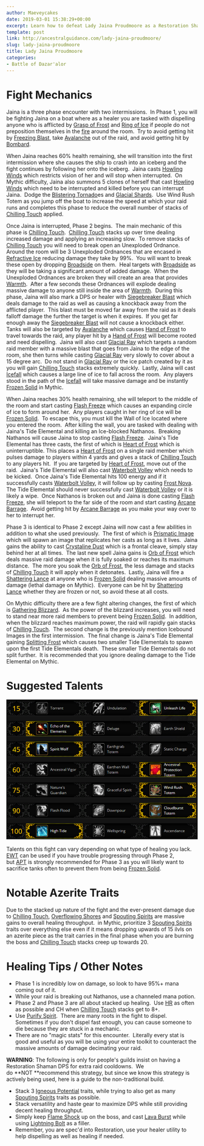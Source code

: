 ```yaml
---
author: Maeveycakes
date: 2019-03-01 15:38:29+00:00
excerpt: Learn how to defeat Lady Jaina Proudmoore as a Restoration Shaman.
template: post
link: http://ancestralguidance.com/lady-jaina-proudmoore/
slug: lady-jaina-proudmoore
title: Lady Jaina Proudmoore
categories:
- Battle of Dazar'alor
---
```


# Fight Mechanics

Jaina is a three phase encounter with two intermissions.  In Phase 1, you will be fighting Jaina on a boat where as a healer you are tasked with dispelling anyone who is afflicted by [Grasp of Frost](https://www.wowhead.com/spell=287626/grasp-of-frost) and [Ring of Ice](https://www.wowhead.com/spell=285459/ring-of-ice) if people do not preposition themselves in the [fire](https://www.wowhead.com/spell=287365/searing-pitch) around the room.  Try to avoid getting hit by [Freezing Blast](https://www.wowhead.com/spell=285177/freezing-blast), take [Avalanche](https://www.wowhead.com/spell=287565/avalanche) out of the raid, and avoid getting hit by [Bombard](https://www.wowhead.com/spell=285828/bombard).  

When Jaina reaches 60% health remaining, she will transition into the first intermission where she causes the ship to crash into an iceberg and the fight continues by following her onto the iceberg.  Jaina casts [Howling Winds](https://www.wowhead.com/spell=289861/howling-winds) which restricts vision of her and will stop when interrupted.  On Mythic difficulty, Jaina also summons 5 clones of herself that cast [Howling Winds](https://www.wowhead.com/spell=289861/howling-winds) which need to be interrupted and killed before you can interrupt Jaina.  Dodge the [Blistering Tornado](https://www.wowhead.com/spell=288534/blistering-tornado)es and [Glacial Shards](https://www.wowhead.com/spell=288325/glacial-shards).  Use Wind Rush Totem as you jump off the boat to increase the speed at which your raid runs and completes this phase to reduce the overall number of stacks of [Chilling Touch](https://www.wowhead.com/spell=285212/chilling-touch) applied.

Once Jaina is interrupted, Phase 2 begins.  The main mechanic of this phase is [Chilling Touch](https://www.wowhead.com/spell=285212/chilling-touch).  [Chilling Touch](https://www.wowhead.com/spell=285212/chilling-touch) stacks up over time dealing increased damage and applying an increasing slow.  To remove stacks of [Chilling Touch](https://www.wowhead.com/spell=285212/chilling-touch) you will need to break open an Unexploded Ordnance.  Around the room will be 3 Unexploded Ordnances that are encased in [Refractive Ice](https://www.wowhead.com/spell=288219/refractive-ice) reducing damage they take by 99%.  You will want to break these open by dropping [Broadside](https://www.wowhead.com/spell=288218/broadside) on them.  Heal targets with [Broadside](https://www.wowhead.com/spell=288218/broadside) as they will be taking a significant amount of added damage.  When the Unexploded Ordnances are broken they will create an area that provides [Warmth](https://www.wowhead.com/spell=288394/warmth).  After a few seconds these Ordnances will explode dealing massive damage to anyone still inside the area of [Warmth](https://www.wowhead.com/spell=288394/warmth).  During this phase, Jaina will also mark a DPS or healer with [Siegebreaker Blast](https://www.wowhead.com/spell=288380/siegebreaker-blast) which deals damage to the raid as well as causing a knockback away from the afflicted player.  This blast must be moved far away from the raid as it deals falloff damage the further the target is when it expires.  If you get far enough away the [Siegebreaker Blast](https://www.wowhead.com/spell=288380/siegebreaker-blast) will not cause a knockback either.  Tanks will also be targeted by [Avalanche](https://www.wowhead.com/spell=287565/avalanche) which causes [Hand of Frost](https://www.wowhead.com/spell=288412/hand-of-frost) to travel towards the raid, any player hit by a [Hand of Frost](https://www.wowhead.com/spell=288412/hand-of-frost) will become rooted and need dispelling.  Jaina will also cast [Glacial Ray](https://www.wowhead.com/spell=288345/glacial-ray) which targets a random raid member with a massive blast that goes from Jaina to the edge of the room, she then turns while casting [Glacial Ray](https://www.wowhead.com/spell=288345/glacial-ray) very slowly to cover about a 15 degree arc.  Do not stand in [Glacial Ray](https://www.wowhead.com/spell=288345/glacial-ray) or the ice patch created by it as you will gain [Chilling Touch](https://www.wowhead.com/spell=285212/chilling-touch) stacks extremely quickly.  Lastly, Jaina will cast [Icefall](https://www.wowhead.com/spell=288475/icefall) which causes a large line of ice to fall across the room.  Any players stood in the path of the [Icefall](https://www.wowhead.com/spell=288475/icefall) will take massive damage and be instantly [Frozen Solid](https://www.wowhead.com/spell=287490/frozen-solid) in Mythic.

When Jaina reaches 30% health remaining, she will teleport to the middle of the room and start casting [Flash Freeze](https://www.wowhead.com/spell=288719/flash-freeze) which causes an expanding circle of ice to form around her.  Any players caught in her ring of ice will be [Frozen Solid](https://www.wowhead.com/spell=287490/frozen-solid).  To escape this, you must kill the Wall of Ice located where you entered the room.  After killing the wall, you are tasked with dealing with Jaina's Tide Elemental and killing an Ice-blocked Nathanos.  Breaking Nathanos will cause Jaina to stop casting [Flash Freeze](https://www.wowhead.com/spell=288719/flash-freeze).  Jaina's Tide Elemental has three casts, the first of which is [Heart of Frost](https://www.wowhead.com/spell=289220/heart-of-frost) which is uninterruptible. This places a [Heart of Frost](https://www.wowhead.com/spell=289220/heart-of-frost) on a single raid member which pulses damage to players within 4 yards and gives a stack of [Chilling Touch](https://www.wowhead.com/spell=285212/chilling-touch) to any players hit.  If you are targeted by [Heart of Frost](https://www.wowhead.com/spell=289220/heart-of-frost), move out of the raid.  Jaina's Tide Elemental will also cast [Waterbolt Volley](https://www.wowhead.com/spell=290084/water-bolt-volley) which needs to be kicked.  Once Jaina's Tide Elemental hits 100 energy and if it successfully casts [Waterbolt Volley](https://www.wowhead.com/spell=290084/water-bolt-volley), it will follow up by casting [Frost Nova](https://www.wowhead.com/spell=289219/frost-nova).  The Tide Elemental should never successfully cast [Waterbolt Volley](https://www.wowhead.com/spell=290084/water-bolt-volley) or it is likely a wipe.  Once Nathanos is broken out and Jaina is done casting [Flash Freeze](https://www.wowhead.com/spell=288719/flash-freeze), she will teleport to the far side of the room and start casting [Arcane Barrage](https://www.wowhead.com/spell=289985/arcane-barrage).  Avoid getting hit by [Arcane Barrage](https://www.wowhead.com/spell=289985/arcane-barrage) as you make your way over to her to interrupt her.

Phase 3 is identical to Phase 2 except Jaina will now cast a few abilities in addition to what she used previously.  The first of which is [Prismatic Image](https://www.wowhead.com/spell=288747/prismatic-image) which will spawn an image that replicates her casts as long as it lives.  Jaina gains the ability to cast [Crystaline Dust](https://www.wowhead.com/spell=289940/crystalline-dust) which is a frontal cleave, simply stay behind her at all times.  The last new spell Jaina gains is [Orb of Frost](https://www.wowhead.com/spell=288647/orb-of-frost) which deals massive raid damage when it is fully soaked or reaches its maximum distance.  The more you soak the [Orb of Frost](https://www.wowhead.com/spell=288647/orb-of-frost), the less damage and stacks of [Chilling Touch](https://www.wowhead.com/spell=285212/chilling-touch) it will apply when it detonates.  Lastly, Jaina will fire a [Shattering Lance](https://www.wowhead.com/spell=288671/shattering-lance) at anyone who is [Frozen Solid](https://www.wowhead.com/spell=287490/frozen-solid) dealing massive amounts of damage (lethal damage on Mythic).  Everyone can be hit by [Shattering Lance](https://www.wowhead.com/spell=288671/shattering-lance) whether they are frozen or not, so avoid these at all costs.

On Mythic difficulty there are a few fight altering changes, the first of which is [Gathering Blizzard](https://www.wowhead.com/spell=289379/gathering-blizzard).  As the power of the blizzard increases, you will need to stand near more raid members to prevent being [Frozen Solid](https://www.wowhead.com/spell=287490/frozen-solid).  In addition, when the blizzard reaches maximum power, the raid will rapidly gain stacks of [Chilling Touch](https://www.wowhead.com/spell=285212/chilling-touch).  The second change is the previously mention Icebound Images in the first intermission.  The final change is Jaina's Tide Elemental gaining [Splitting Frost](https://www.wowhead.com/spell=290087/splitting-frost) which causes two smaller Tide Elementals to spawn upon the first Tide Elementals death.  These smaller Tide Elementals do not split further.  It is recommended that you ignore dealing damage to the Tide Elemental on Mythic.

# Suggested Talents

![Jaina Talents](../images/raids/jainanew.png)

Talents on this fight can vary depending on what type of healing you lack.  [EWT](https://www.wowhead.com/spell=198838/earthen-wall-totem) can be used if you have trouble progressing through Phase 2, but [APT](https://www.wowhead.com/spell=207399) is strongly recommended for Phase 3 as you will likely want to sacrifice tanks often to prevent them from being [Frozen Solid](https://www.wowhead.com/spell=287490/frozen-solid).  

# Notable Azerite Traits

Due to the stacked up nature of the fight and the ever-present damage due to [Chilling Touch](https://www.wowhead.com/spell=285212/chilling-touch), [Overflowing Shores](https://www.wowhead.com/spell=278095/overflowing-shores) and [Spouting Spirits](https://www.wowhead.com/spell=279504/spouting-spirits) are massive gains to overall healing throughput.  in Mythic, prioritize 3 [Spouting Spirits](https://www.wowhead.com/spell=279504/spouting-spirits) traits over everything else even if it means dropping upwards of 15 ilvls on an azerite piece as the trait carries in the final phase when you are burning the boss and [Chilling Touch](https://www.wowhead.com/spell=285212/chilling-touch) stacks creep up towards 20.

# Healing Tips / Other Notes

* Phase 1 is incredibly low on damage, so look to have 95%+ mana coming out of it.
* While your raid is breaking out Nathanos, use a channeled mana potion.
* Phase 2 and Phase 3 are all about stacked up healing.  Use [HR](https://www.wowhead.com/spell=73920/healing-rain) as often as possible and CH when [Chilling Touch](https://www.wowhead.com/spell=285212/chilling-touch) stacks get to 8+.
* Use [Purify Spirit](https://www.wowhead.com/spell=77130/purify-spirit).  There are many roots in the fight to dispel.  Sometimes if you don't dispel fast enough, you can cause someone to die because they are stuck in a mechanic.
* There are no "magic stats" for this encounter.  Literally every stat is good and useful as you will be using your entire toolkit to counteract the massive amounts of damage decimating your raid.

**WARNING**: The following is only for people's guilds insist on having a Restoration Shaman DPS for extra raid cooldowns.  We do **NOT **recommend this strategy, but since we know this strategy is actively being used, here is a guide to the non-traditional build.

* Stack 3 [Igneous Potential](https://www.wowhead.com/spell=279829/igneous-potential) traits, while trying to also get as many [Spouting Spirits](https://www.wowhead.com/spell=279504/spouting-spirits) traits as possible.  
* Stack versatility and haste gear to maximize DPS while still providing decent healing throughput.  
* Simply keep [Flame Shock](https://www.wowhead.com/spell=188838/flame-shock) up on the boss, and cast [Lava Burst](https://www.wowhead.com/spell=51505/lava-burst) while using [Lightning Bolt](https://www.wowhead.com/spell=403/lightning-bolt) as a filler.
* Remember, you are spec'd into Restoration, use your healer utility to help dispelling as well as healing if needed.
